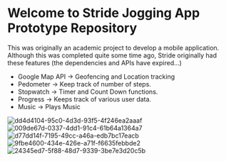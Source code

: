 # Welcome to Stride Jogging App Prototype Repository

This was originally an academic project to develop a mobile application.<br>
Although this was completed quite some time ago, Stride originally had these features (the dependencies and APIs have expired...)

* Google Map API -> Geofencing and Location tracking
* Pedometer -> Keep track of number of steps.
* Stopwatch -> Timer and Count Down functions.
* Progress -> Keeps track of various user data.
* Music -> Plays Music

![dd4d4104-95c0-4d3d-93f5-4f246ea2aaaf](https://github.com/NAIRBS/Stride-Jogging-App-Prototype/assets/86892301/8e9692e7-cfa5-49ff-9a2c-b0e6e89acc3e)![009de67d-0337-4dd1-91c4-61b64a1364a7](https://github.com/NAIRBS/Stride-Jogging-App-Prototype/assets/86892301/2303be9b-df7a-4ff5-ac92-4a02dbce1e1d)
![d77dd14f-7195-49cc-a46a-edb7bc17eacb](https://github.com/NAIRBS/Stride-Jogging-App-Prototype/assets/86892301/9ac3d297-ffff-40e4-9236-9d5629cd5142)![9fbe4600-434e-426e-a71f-f6635febbde2](https://github.com/NAIRBS/Stride-Jogging-App-Prototype/assets/86892301/e7894070-a71f-4c21-bae8-a73cb55345c9)
![24345ed7-5f88-48d7-9339-3be7e3d20c5b](https://github.com/NAIRBS/Stride-Jogging-App-Prototype/assets/86892301/6a23ebd1-c0fa-40a5-b581-085a1143c2b9)


<!--
git checkout master   
git branch main master -f    
git checkout main  
git push origin main -f 
-->
